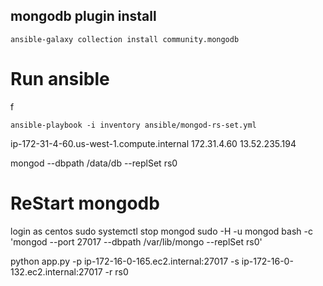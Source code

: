 ## mongodb plugin install
```
ansible-galaxy collection install community.mongodb
```
# Run ansible 
f
```
ansible-playbook -i inventory ansible/mongod-rs-set.yml

```


ip-172-31-4-60.us-west-1.compute.internal 172.31.4.60  13.52.235.194

mongod --dbpath  /data/db --replSet rs0
# ReStart mongodb
login as centos
sudo systemctl stop mongod
sudo -H -u mongod bash -c 'mongod --port 27017 --dbpath /var/lib/mongo --replSet rs0' 

python app.py -p ip-172-16-0-165.ec2.internal:27017 -s ip-172-16-0-132.ec2.internal:27017 -r rs0




